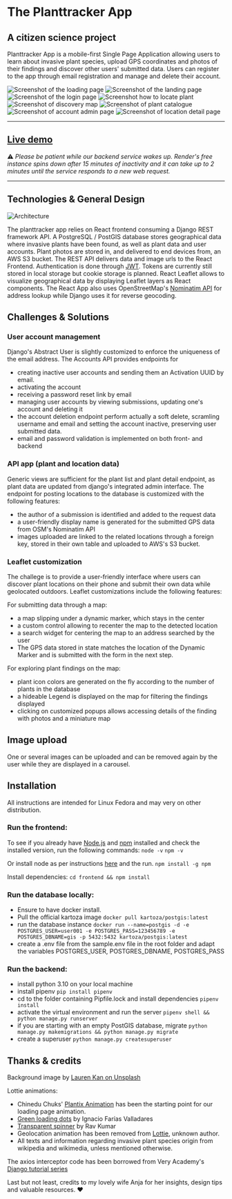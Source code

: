 # **The Planttracker App**

## A citizen science project

Planttracker App is a mobile-first Single Page Application allowing users to learn about invasive plant species, upload GPS coordinates and photos of their findings and discover other users' submitted data.
Users can register to the app through email registration and manage and delete their account.

![Screenshot of the loading page](https://github.com/gros-pataplouf/plant-tracker/blob/main/readme1.png?raw=true)
![Screenshot of the landing page](https://github.com/gros-pataplouf/plant-tracker/blob/main/readme2.png?raw=true)
![Screenshot of the login page](https://github.com/gros-pataplouf/plant-tracker/blob/main/readme3.png?raw=true)
![Screenshot how to locate plant](https://github.com/gros-pataplouf/plant-tracker/blob/main/readme4.png?raw=true)
![Screenshot of discovery map](https://github.com/gros-pataplouf/plant-tracker/blob/main/readme5.png?raw=true)
![Screenshot of plant catalogue](https://github.com/gros-pataplouf/plant-tracker/blob/main/readme6.png?raw=true)
![Screenshot of account admin page](https://github.com/gros-pataplouf/plant-tracker/blob/main/readme7.png?raw=true)
![Screenshot of location detail page](https://github.com/gros-pataplouf/plant-tracker/blob/main/readme8.png?raw=true)


---

## [Live demo](https://planttracker.onrender.com/)

⚠️ _Please be patient while our backend service wakes up. Render's free instance spins down after 15 minutes of inactivity and it can take up to 2 minutes until the service responds to a new web request._

---

## Technologies & General Design

![Architecture](https://github.com/gros-pataplouf/plant-tracker/blob/main/architecture.drawio.svg?raw=true)

The planttracker app relies on React frontend consuming a Django REST framework API.
A PostgreSQL / PostGIS database stores geographical data where invasive plants have been found, as well as plant data and user accounts. Plant photos are stored in, and delivered to end devices from, an AWS S3 bucket. The REST API delivers data and image urls to the React Frontend. Authentication is done through [JWT](https://django-rest-framework-simplejwt.readthedocs.io/en/latest/index.html). Tokens are currently still stored in local storage but cookie storage is planned.
React Leaflet allows to visualize geographical data by displaying Leaflet layers as React components.
The React App also uses OpenStreetMap's [Nominatim API](https://django-rest-framework-simplejwt.readthedocs.io/en/latest/index.html) for address lookup while Django uses it for reverse geocoding.

## Challenges & Solutions

### User account management

Django's Abstract User is slightly customized to enforce the uniqueness of the email address.
The Accounts API provides endpoints for

- creating inactive user accounts and sending them an Activation UUID by email.
- activating the account
- receiving a password reset link by email
- managing user accounts by viewing submissions, updating one's account and deleting it
- the account deletion endpoint perform actually a soft delete, scramling username and email and setting the account inactive, preserving user submitted data.
- email and password validation is implemented on both front- and backend

### API app (plant and location data)

Generic views are sufficient for the plant list and plant detail endpoint, as plant data are updated from django's integrated admin interface.
The endpoint for posting locations to the database is customized with the following features:

- the author of a submission is identified and added to the request data
- a user-friendly display name is generated for the submitted GPS data from OSM's Nominatim API
- images uploaded are linked to the related locations through a foreign key, stored in their own table and uploaded to AWS's S3 bucket.

### Leaflet customization

The challege is to provide a user-friendly interface where users can discover plant locations on their phone and submit their own data while geolocated outdoors.
Leaflet customizations include the following features:

For submitting data through a map:

- a map slipping under a dynamic marker, which stays in the center
- a custom control allowing to recenter the map to the detected location
- a search widget for centering the map to an address searched by the user
- The GPS data stored in state matches the location of the Dynamic Marker and is submitted with the form in the next step.

For exploring plant findings on the map:

- plant icon colors are generated on the fly according to the number of plants in the database
- a hideable Legend is displayed on the map for filtering the findings displayed
- clicking on customized popups allows accessing details of the finding with photos and a miniature map

## Image upload

One or several images can be uploaded and can be removed again by the user while they are displayed in a carousel.

## Installation

All instructions are intended for Linux Fedora and may very on other distribution.

### Run the frontend:

To see if you already have [Node.js](https://nodejs.org/en/download) and [npm](https://docs.npmjs.com/downloading-and-installing-node-js-and-npm) installed and check the installed version, run the following commands:
`node -v`
`npm -v`

Or install node as per instructions [here](https://nodejs.org/en/download/package-manager)
and the run.
`npm install -g npm`

Install dependencies:
`cd frontend && npm install`

### Run the database locally:

- Ensure to have docker install.
- Pull the official kartoza image
  `docker pull kartoza/postgis:latest`
- run the database instance
  `docker run --name=postgis -d -e POSTGRES_USER=user001 -e POSTGRES_PASS=123456789 -e POSTGRES_DBNAME=gis -p 5432:5432 kartoza/postgis:latest`
- create a .env file from the sample.env file in the root folder and adapt the variables POSTGRES_USER, POSTGRES_DBNAME, POSTGRES_PASS

### Run the backend:

- install python 3.10 on your local machine
- install pipenv
  `pip install pipenv`
- cd to the folder containing Pipfile.lock and install dependencies
  `pipenv install`
- activate the virtual environment and run the server
  `pipenv shell && python manage.py runserver`
- if you are starting with an empty PostGIS database, migrate
  `python manage.py makemigrations && python manage.py migrate`
- create a superuser
  `python manage.py createsuperuser`

## Thanks & credits

Background image by [Lauren Kan on Unsplash](https://unsplash.com/photos/AuoVzSAvpW4)

Lottie animations:
- Chinedu Chuks' [Plantix Animation](https://lottiefiles.com/130892-plantix-loader-logo-animation) has been the starting point for our loading page animation.
- [Green loading dots](https://lottiefiles.com/jkd1w8obe5) by Ignacio Farías Valladares
- [Transparent spinner](https://lottiefiles.com/46810-infinite-spinner) by Rav Kumar
- Geolocation animation has been removed from [Lottie](https://lottiefiles.com/), unknown author.
- All texts and information regarding invasive plant species origin from wikipedia and wikimedia, unless mentioned otherwise.

The axios interceptor code has been borrowed from Very Academy's [Django tutorial series](https://youtu.be/soxd_xdHR0o)

Last but not least, credits to my lovely wife Anja for her insights, design tips and valuable resources. ❤️

